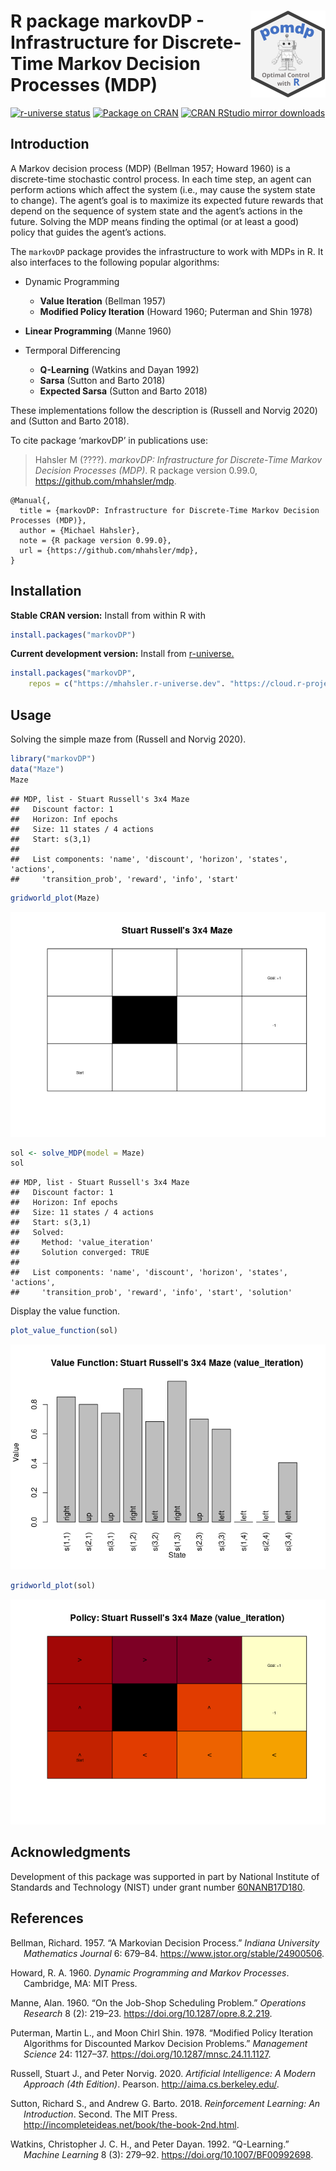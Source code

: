
# <img src="man/figures/logo.svg" align="right" height="139" /> R package markovDP - Infrastructure for Discrete-Time Markov Decision Processes (MDP)

[![r-universe
status](https://mhahsler.r-universe.dev/badges/markovDP)](https://mhahsler.r-universe.dev/markovDP)
[![Package on
CRAN](http://www.r-pkg.org/badges/version/markovDP)](https://CRAN.R-project.org/package=markovDP)
[![CRAN RStudio mirror
downloads](http://cranlogs.r-pkg.org/badges/markovDP)](https://CRAN.R-project.org/package=markovDP)

## Introduction

A Markov decision process (MDP) (Bellman 1957; Howard 1960) is a
discrete-time stochastic control process. In each time step, an agent
can perform actions which affect the system (i.e., may cause the system
state to change). The agent’s goal is to maximize its expected future
rewards that depend on the sequence of system state and the agent’s
actions in the future. Solving the MDP means finding the optimal (or at
least a good) policy that guides the agent’s actions.

The `markovDP` package provides the infrastructure to work with MDPs in
R. It also interfaces to the following popular algorithms:

- Dynamic Programming

  - **Value Iteration** (Bellman 1957)
  - **Modified Policy Iteration** (Howard 1960; Puterman and Shin 1978)

- **Linear Programming** (Manne 1960)

- Termporal Differencing

  - **Q-Learning** (Watkins and Dayan 1992)
  - **Sarsa** (Sutton and Barto 2018)
  - **Expected Sarsa** (Sutton and Barto 2018)

These implementations follow the description is (Russell and Norvig
2020) and (Sutton and Barto 2018).

To cite package ‘markovDP’ in publications use:

> Hahsler M (????). *markovDP: Infrastructure for Discrete-Time Markov
> Decision Processes (MDP)*. R package version 0.99.0,
> <https://github.com/mhahsler/mdp>.

    @Manual{,
      title = {markovDP: Infrastructure for Discrete-Time Markov Decision Processes (MDP)},
      author = {Michael Hahsler},
      note = {R package version 0.99.0},
      url = {https://github.com/mhahsler/mdp},
    }

## Installation

**Stable CRAN version:** Install from within R with

``` r
install.packages("markovDP")
```

**Current development version:** Install from
[r-universe.](https://mhahsler.r-universe.dev/markovDP)

``` r
install.packages("markovDP",
    repos = c("https://mhahsler.r-universe.dev". "https://cloud.r-project.org/"))
```

## Usage

Solving the simple maze from (Russell and Norvig 2020).

``` r
library("markovDP")
data("Maze")
Maze
```

    ## MDP, list - Stuart Russell's 3x4 Maze
    ##   Discount factor: 1
    ##   Horizon: Inf epochs
    ##   Size: 11 states / 4 actions
    ##   Start: s(3,1)
    ## 
    ##   List components: 'name', 'discount', 'horizon', 'states', 'actions',
    ##     'transition_prob', 'reward', 'info', 'start'

``` r
gridworld_plot(Maze)
```

![](inst/README_files/problem-1.png)<!-- -->

``` r
sol <- solve_MDP(model = Maze)
sol
```

    ## MDP, list - Stuart Russell's 3x4 Maze
    ##   Discount factor: 1
    ##   Horizon: Inf epochs
    ##   Size: 11 states / 4 actions
    ##   Start: s(3,1)
    ##   Solved:
    ##     Method: 'value_iteration'
    ##     Solution converged: TRUE
    ## 
    ##   List components: 'name', 'discount', 'horizon', 'states', 'actions',
    ##     'transition_prob', 'reward', 'info', 'start', 'solution'

Display the value function.

``` r
plot_value_function(sol)
```

![](inst/README_files/value_function-1.png)<!-- -->

``` r
gridworld_plot(sol)
```

![](inst/README_files/gridworld_plot-1.png)<!-- -->

## Acknowledgments

Development of this package was supported in part by National Institute
of Standards and Technology (NIST) under grant number
[60NANB17D180](https://www.nist.gov/ctl/pscr/safe-net-integrated-connected-vehicle-computing-platform).

## References

<div id="refs" class="references csl-bib-body hanging-indent">

<div id="ref-Bellman1957" class="csl-entry">

Bellman, Richard. 1957. “A Markovian Decision Process.” *Indiana
University Mathematics Journal* 6: 679–84.
<https://www.jstor.org/stable/24900506>.

</div>

<div id="ref-Howard1960" class="csl-entry">

Howard, R. A. 1960. *Dynamic Programming and Markov Processes*.
Cambridge, MA: MIT Press.

</div>

<div id="ref-Manne1960" class="csl-entry">

Manne, Alan. 1960. “On the Job-Shop Scheduling Problem.” *Operations
Research* 8 (2): 219–23. <https://doi.org/10.1287/opre.8.2.219>.

</div>

<div id="ref-Puterman1978" class="csl-entry">

Puterman, Martin L., and Moon Chirl Shin. 1978. “Modified Policy
Iteration Algorithms for Discounted Markov Decision Problems.”
*Management Science* 24: 1127–37.
<https://doi.org/10.1287/mnsc.24.11.1127>.

</div>

<div id="ref-Russell2020" class="csl-entry">

Russell, Stuart J., and Peter Norvig. 2020. *Artificial Intelligence: A
Modern Approach (4th Edition)*. Pearson. <http://aima.cs.berkeley.edu/>.

</div>

<div id="ref-Sutton1998" class="csl-entry">

Sutton, Richard S., and Andrew G. Barto. 2018. *Reinforcement Learning:
An Introduction*. Second. The MIT Press.
<http://incompleteideas.net/book/the-book-2nd.html>.

</div>

<div id="ref-Watkins1992" class="csl-entry">

Watkins, Christopher J. C. H., and Peter Dayan. 1992. “Q-Learning.”
*Machine Learning* 8 (3): 279–92. <https://doi.org/10.1007/BF00992698>.

</div>

</div>
